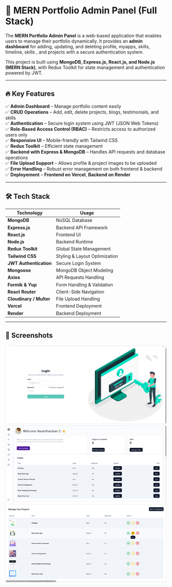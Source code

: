 # 🚀 MERN Portfolio Admin Panel (Full Stack)

The **MERN Portfolio Admin Panel** is a web-based application that enables users to manage their portfolio dynamically. It provides an **admin dashboard** for adding, updating, and deleting profile, myapps, skills, timeline, skills , and projects with a secure authentication system.

This project is built using **MongoDB, Express.js, React.js, and Node.js (MERN Stack)**, with Redux Toolkit for state management and authentication powered by JWT.

---

## 🔥 **Key Features**

✅ **Admin Dashboard** – Manage portfolio content easily  
✅ **CRUD Operations** – Add, edit, delete projects, blogs, testimonials, and skills  
✅ **Authentication** – Secure login system using JWT (JSON Web Tokens)  
✅ **Role-Based Access Control (RBAC)** – Restricts access to authorized users only  
✅ **Responsive UI** – Mobile-friendly with Tailwind CSS  
✅ **Redux Toolkit** – Efficient state management  
✅ **Backend with Express & MongoDB** – Handles API requests and database operations  
✅ **File Upload Support** – Allows profile & project images to be uploaded  
✅ **Error Handling** – Robust error management on both frontend & backend  
✅ **Deployement** – **Frontend on Vercel**, **Backend on Render**  

---

## 🛠️ **Tech Stack**

| Technology        | Usage                                |
|------------------|-----------------------------------|
| **MongoDB**      | NoSQL Database                     |
| **Express.js**   | Backend API Framework             |
| **React.js**     | Frontend UI                        |
| **Node.js**      | Backend Runtime                   |
| **Redux Toolkit** | Global State Management          |
| **Tailwind CSS**  | Styling & Layout Optimization    |
| **JWT Authentication** | Secure Login System        |
| **Mongoose**     | MongoDB Object Modeling           |
| **Axios**        | API Requests Handling            |
| **Formik & Yup** | Form Handling & Validation       |
| **React Router** | Client-Side Navigation           |
| **Cloudinary / Multer** | File Upload Handling      |
| **Vercel**       | Frontend Deployment               |
| **Render**       | Backend Deployment               |

---

## 📸 Screenshots
![Portfolio Login Page Preview](./src/assets/LoginPage.png)
![Portfolio Admin Dashboard Preview](./src/assets/AdminDashboard.png)
![Portfolio Manage Project Preview](./src/assets/ManageProject.png)
